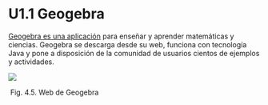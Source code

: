 
# U1.1 Geogebra

[Geogebra es una aplicación](http://www.geogebra.org/cms/es/) para enseñar y aprender matemáticas y ciencias. Geogebra se descarga desde su web, funciona con tecnología Java y pone a disposición de la comunidad de usuarios cientos de ejemplos y actividades.

![](geo_que_es.jpg)
<td style="text-align: center;"> Fig. 4.5. Web de Geogebra</td>

